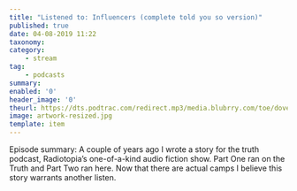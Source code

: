 ```yaml
---
title: "Listened to: Influencers (complete told you so version)"
published: true
date: 04-08-2019 11:22
taxonomy:
category:
	- stream
tag:
	- podcasts
summary:
enabled: '0'
header_image: '0'
theurl: https://dts.podtrac.com/redirect.mp3/media.blubrry.com/toe/dovetail.prxu.org/toe/f019f773-fb0a-4c3b-970f-48be70a31fb6/Episode_134_influencers2019.mp3
image: artwork-resized.jpg
template: item
---
```

 
Episode summary: A couple of years ago I wrote a story for the truth podcast, Radiotopia’s one-of-a-kind audio fiction show. Part One ran on the Truth and Part Two ran here. Now that there are actual camps I believe this story warrants another listen.
